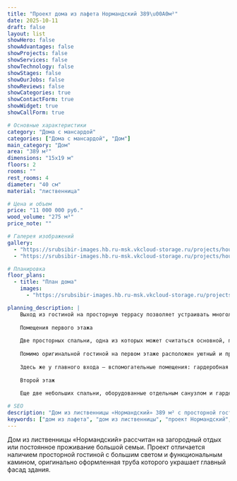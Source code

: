 ```yaml
---
title: "Проект дома из лафета Нормандский 389\u00A0м²"
date: 2025-10-11
draft: false
layout: list
showHero: false
showAdvantages: false
showProjects: false
showServices: false
showTechnology: false
showStages: false
showOurJobs: false
showReviews: false
showCategories: true
showContactForm: true
showWidget: true
showCallForm: true

# Основные характеристики
category: "Дома с мансардой"
categories: ["Дома с мансардой", "Дом"]
main_category: "Дом"
area: "389 м²"
dimensions: "15х19 м"
floors: 2
rooms: ""
rest_rooms: 4
diameter: "40 см"
material: "лиственница"

# Цена и объем
price: "11 000 000 руб."
wood_volume: "275 м³"
price_note: ""

# Галерея изображений
gallery:
  - "https://srubsibir-images.hb.ru-msk.vkcloud-storage.ru/projects/houses/nomad-389/nomad-389-1.jpg" 
  - "https://srubsibir-images.hb.ru-msk.vkcloud-storage.ru/projects/houses/nomad-389/nomad-389-2.jpg"

# Планировка
floor_plans:
  - title: "План дома"
    images:
      - "https://srubsibir-images.hb.ru-msk.vkcloud-storage.ru/projects/houses/nomad-389/nomad-389-2.jpg"

planning_description: |
    Выход из гостиной на просторную террасу позволяет устраивать многолюдные летние вечеринки на свежем воздухе или наслаждаться природой в кругу большой семьи.
    
    Помещения первого этажа
    
    Две просторных спальни, одна из которых может считаться основной, поскольку оборудована санузлом и гардеробной, а другая, с отдельным санузлом может использоваться как гостевая. Еще один санузел для удобства гостей дома расположен неподалеку от входа.
    
    Помимо оригинальной гостиной на первом этаже расположен уютный и просторный холл с лестницей, который является украшением всего проекта.
    
    Здесь же у главного входа – вспомогательные помещения: гардеробная и котельная. Вы сможете хранить нужные вещи и обслуживать автономное отопление не беспокоя членов семьи и гостей.
    
    Второй этаж
    
    Еще две небольших спальни, оборудованные отдельным санузлом и гардеробом в каждой, находятся на втором этаже здания. Их объединяет просторный холл с балконом, открывающим вид в гостиную, оформленным изящными перилами.

# SEO
description: "Дом из лиственницы «Нормандский» 389 м² с просторной гостиной и камином. 4 спальни, терраса. Диаметр бревна 40 см."
keywords: ["дом из лафета", "дом из лиственницы", "проект Нормандский", "дом с мансардой", "дом 389 м²"]
---
```


Дом из лиственницы «Нормандский» рассчитан на загородный отдых или постоянное проживание большой семьи. Проект отличается наличием просторной гостиной с большим светом и функциональным камином, оригинально оформленная труба которого украшает главный фасад здания.